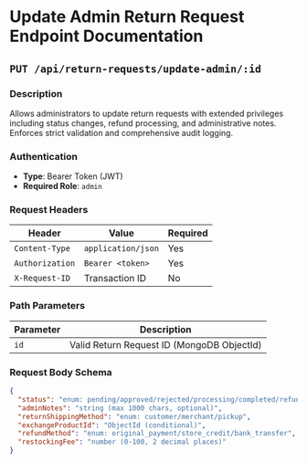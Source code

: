 # Update Admin Return Request Endpoint Documentation

## `PUT /api/return-requests/update-admin/:id`

### Description
Allows administrators to update return requests with extended privileges including status changes, refund processing, and administrative notes. Enforces strict validation and comprehensive audit logging.

### Authentication
- **Type**: Bearer Token (JWT)
- **Required Role**: `admin`

### Request Headers
| Header | Value | Required |
|--------|-------|----------|
| `Content-Type` | `application/json` | Yes |
| `Authorization` | `Bearer <token>` | Yes |
| `X-Request-ID` | Transaction ID | No |

### Path Parameters
| Parameter | Description |
|-----------|-------------|
| `id` | Valid Return Request ID (MongoDB ObjectId) |

### Request Body Schema
```json
{
  "status": "enum: pending/approved/rejected/processing/completed/refunded",
  "adminNotes": "string (max 1000 chars, optional)",
  "returnShippingMethod": "enum: customer/merchant/pickup",
  "exchangeProductId": "ObjectId (conditional)",
  "refundMethod": "enum: original_payment/store_credit/bank_transfer",
  "restockingFee": "number (0-100, 2 decimal places)"
}